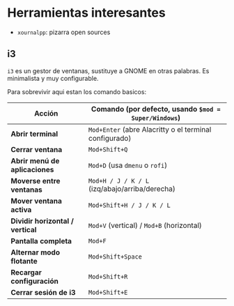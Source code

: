# Herramientas interesantes

- `xournalpp`: pizarra open sources

## i3

`i3` es un gestor de ventanas, sustituye a GNOME en otras palabras.
Es minimalista y muy configurable.

Para sobrevivir aqui estan los comando basicos:

| Acción                            | Comando (por defecto, usando `$mod = Super/Windows`)   |
| --------------------------------- | ------------------------------------------------------ |
| **Abrir terminal**                | `Mod+Enter` (abre Alacritty o el terminal configurado) |
| **Cerrar ventana**                | `Mod+Shift+Q`                                          |
| **Abrir menú de aplicaciones**    | `Mod+D` (usa `dmenu` o `rofi`)                         |
| **Moverse entre ventanas**        | `Mod+H / J / K / L` (izq/abajo/arriba/derecha)         |
| **Mover ventana activa**          | `Mod+Shift+H / J / K / L`                              |
| **Dividir horizontal / vertical** | `Mod+V` (vertical) / `Mod+B` (horizontal)              |
| **Pantalla completa**             | `Mod+F`                                                |
| **Alternar modo flotante**        | `Mod+Shift+Space`                                      |
| **Recargar configuración**        | `Mod+Shift+R`                                          |
| **Cerrar sesión de i3**           | `Mod+Shift+E`                                          |

